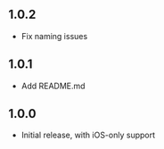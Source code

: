 ## 1.0.2

* Fix naming issues

## 1.0.1

* Add README.md

## 1.0.0

* Initial release, with iOS-only support

